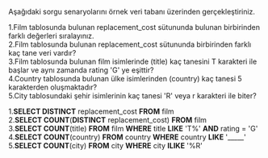 Aşağıdaki sorgu senaryolarını örnek veri tabanı üzerinden gerçekleştiriniz.

1.Film tablosunda bulunan replacement_cost sütununda bulunan birbirinden farklı değerleri sıralayınız.  
2.Film tablosunda bulunan replacement_cost sütununda birbirinden farklı kaç tane veri vardır?  
3.Film tablosunda bulunan film isimlerinde (title) kaç tanesini T karakteri ile başlar ve aynı zamanda rating 'G' ye eşittir?  
4.Country tablosunda bulunan ülke isimlerinden (country) kaç tanesi 5 karakterden oluşmaktadır?  
5.City tablosundaki şehir isimlerinin kaç tanesi 'R' veya r karakteri ile biter?  

1.**SELECT DISTINCT** replacement_cost **FROM** film  
2.**SELECT COUNT**(**DISTINCT** replacement_cost) **FROM** film  
3.**SELECT COUNT**(title) **FROM** film **WHERE** title **LIKE** 'T%' **AND** rating = 'G'  
4.**SELECT COUNT**(country) **FROM** country **WHERE** country **LIKE** '_____'  
5.**SELECT COUNT**(city) **FROM** city **WHERE** city **ILIKE** '%R'
